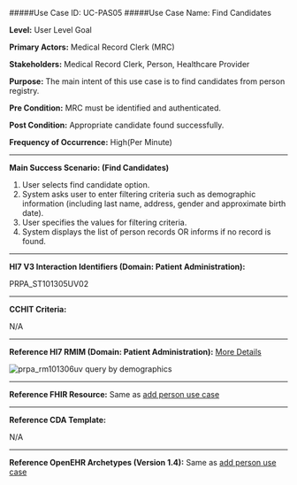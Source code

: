 #####Use Case ID: UC-PAS05
#####Use Case Name: Find Candidates

**Level:**                     User Level Goal

**Primary Actors:**            Medical Record Clerk (MRC)

**Stakeholders:**              Medical Record Clerk, Person, Healthcare Provider

**Purpose:**                   The main intent of this use case is to find candidates from person registry.

**Pre Condition:**             MRC must be identified and authenticated.

**Post Condition:**            Appropriate candidate found successfully.

**Frequency of Occurrence:**   High(Per Minute)
__________________________________________________________
**Main Success Scenario: (Find Candidates)**

1. User selects find candidate option.
2. System asks user to enter filtering criteria such as demographic information (including last name, address, gender and approximate birth date).
3. User specifies the values for filtering criteria.
4. System displays the list of person records OR informs if no record is found.

________________________________________________________________________
**Hl7 V3 Interaction Identifiers (Domain: Patient Administration):**

PRPA_ST101305UV02
_______________________________________________________________
**CCHIT Criteria:**

N/A

_______________________________________________________________
**Reference Hl7 RMIM (Domain: Patient Administration):**
[More Details](http://www.hl7.org/implement/standards/product_brief.cfm?product_id=306)

![prpa_rm101306uv query by demographics](https://f.cloud.github.com/assets/5391320/1288047/1b29811c-3004-11e3-9f32-2748989fb2dc.png)
_______________________________________________________________
**Reference FHIR Resource:**
Same as [add person use case](01-add-person.md)

_______________________________________________________________
**Reference CDA Template:**

N/A
_______________________________________________________________
**Reference OpenEHR Archetypes (Version 1.4):**
Same as [add person use case](01-add-person.md)
